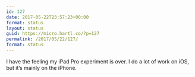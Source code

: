 ```yaml
---
id: 127
date: 2017-05-22T23:57:23+00:00
format: status
layout: status
guid: https://micro.hartl.co/?p=127
permalink: /2017/05/22/127/
format: status
---
```

I have the feeling my iPad Pro experiment is over. I do a lot of work on iOS, but it&#8217;s mainly on the iPhone.